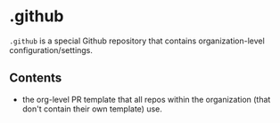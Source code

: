 # .github

`.github` is a special Github repository that contains organization-level configuration/settings.

Contents
--------
- the org-level PR template that all repos within the organization (that don't contain their own template) use.
